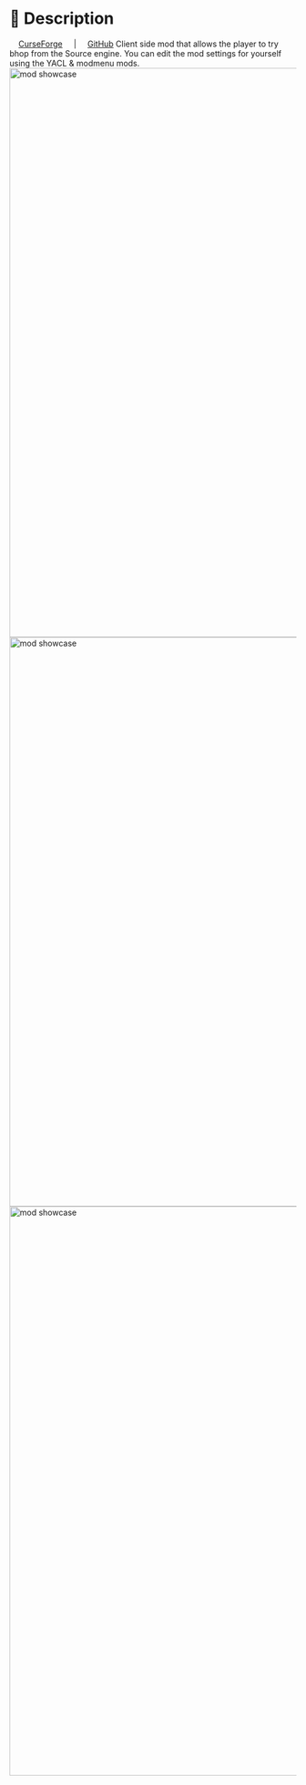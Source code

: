 # 💬 Description
    <a href="https://www.curseforge.com/minecraft/mc-mods/sourcehop" rel="nofollow">CurseForge</a>
    <span> | </span>
    <a href="https://github.com/ZipeStudio/SourceHop" rel="nofollow">GitHub</a>
Client side mod that allows the player to try bhop from the Source engine.
You can edit the mod settings for yourself using the YACL & modmenu mods.
  <img src="https://github.com/user-attachments/assets/c8989f0b-e981-4d3f-a4b9-b9bdc68c9d35" width="1000px" alt="mod showcase"/>
  <img src="https://github.com/user-attachments/assets/e590f117-c53f-42d9-8362-86e4c6153a34" width="1000px" alt="mod showcase"/>
  <img src="https://github.com/user-attachments/assets/853748e2-6d63-490c-8cdc-afd20c698ca8" width="1000px" alt="mod showcase"/>
